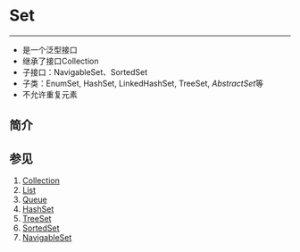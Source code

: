 # Set
---
* 是一个泛型接口
* 继承了接口Collection
* 子接口：NavigableSet、SortedSet
* 子类：EnumSet, HashSet, LinkedHashSet, TreeSet, *AbstractSet*等
* 不允许重复元素

## 简介


## 参见
1. [Collection](Collection.md)
2. [List](List.md)
3. [Queue](Queue.md)
4. [HashSet](HashSet.md)
5. [TreeSet](TreeSet.md)
6. [SortedSet](SortedSet.md)
7. [NavigableSet](NavigableSet.md)